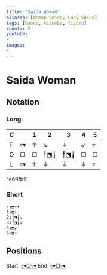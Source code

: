 ```yaml
---
title: "Saida Woman"
aliases: [Woman Saida, Lady Saida] 
tags: [dance, kizomba, figure]
counts: 5
youtube:
- 
images:
-
---
```


# Saida Woman
## Notation
### Long

| C   |     | 1   | 2   | 3   | 4   | 5   |
| --- | --- | --- | --- | --- | --- | --- |
| F   | ▿▾  | ↑   | ↘   | ↓   | ↙   | ▿   |
| O   | ⬒   | ⬒   | ╿⬔╽ | ╿⬔╽ | ⬒   | ⬒   |
| L   | ▿▾  | ↑   | ↓   | ↓   | ↓   | ▿   |

^e69fb9

### Short
```
▿▾⬒▿▾
1↑⬒↑
2↓╿⬔╽↘
3↓╿⬔╽↓
4↓⬒↙
5▿⬒▿
```
 
## Positions
Start: [▿▾⬒▿▾](Positions/Closed/▿▾⬒▿▾.md) 
End: [▿▾⬒▿▾](Positions/Closed/▿▾⬒▿▾.md)

